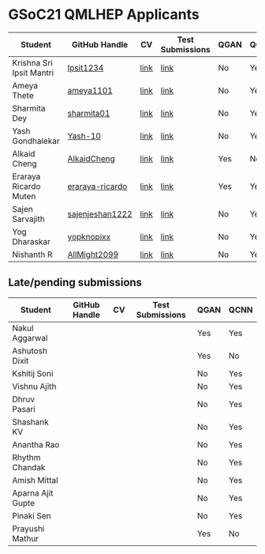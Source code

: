 # GSoC21 QMLHEP Applicants

| Student                  | GitHub Handle                                         | CV                                                                             | Test Submissions                                                                  | QGAN | QCNN |
|--------------------------|-------------------------------------------------------|--------------------------------------------------------------------------------|-----------------------------------------------------------------------------------|------|------|
| Krishna Sri Ipsit Mantri | [Ipsit1234](https://github.com/Ipsit1234)             | [link](https://drive.google.com/file/d/11CWSGJ5cPYOoPg4INFNacompnKxLH5Ns/view) | [link](https://github.com/Ipsit1234/QML-HEP-Evaluation-Test-GSOC-2021)            | No   | Yes  |
| Ameya Thete              | [ameya1101](https://github.com/ameya1101)             | [link](https://drive.google.com/file/d/1oAiect5OOvTo5qQSiT9777SmXCPEOn3k/view) | [link](https://github.com/ameya1101/QMLHEP-GSoC-2021)                             | No   | Yes  |
| Sharmita Dey             | [sharmita01](https://github.com/sharmita01)           | [link](./cv/sharmita_dey.pdf)                                                  | [link](https://github.com/sharmita01/gsoc_ml4sc_cern)                             | No   | Yes  |
| Yash Gondhalekar         | [Yash-10](https://github.com/Yash-10)                 | [link](./cv/yash_gondhalekar.pdf)                                              | [link](https://github.com/Yash-10/qml-hep)                                        | No   | Yes  |
| Alkaid Cheng             | [AlkaidCheng](https://github.com/AlkaidCheng)         | [link](./cv/alkaid_cheng.pdf)                                                  | [link](https://github.com/AlkaidCheng/GSoC2021_QMLHEP)                            | Yes  | No   |
| Eraraya Ricardo Muten    | [eraraya-ricardo](https://github.com/eraraya-ricardo) | [link](./cv/eraraya_ricardo_muten.pdf)                                         | [link](https://github.com/eraraya-ricardo/qml-hep-gsoc-2021)                      | Yes  | Yes  |
| Sajen Sarvajith          | [sajenjeshan1222](https://github.com/sajenjeshan1222) | [link](https://drive.google.com/file/d/1B8k3ARf6iVmhAOJCNveNzVcpw64rcoIA/view) | [link](https://colab.research.google.com/drive/1QDiemeG7YBJopvEIBpSKZzZYH6r3KO-k) | No   | Yes  |
| Yog Dharaskar            | [yopknopixx](https://github.com/yopknopixx)           | [link](./cv/yog_dharaskar)                                                     | [link](./solutions/yog_dharaskar)                                                 | No   | Yes  |
| Nishanth R               | [AllMight2099](https://github.com/AllMight2099)       | [link](./cv/nishanth_r)                                                        | [link](https://github.com/AllMight2099/ml4sci-qcnn-eval)                          | No   | Yes  |



## Late/pending submissions
| Student           | GitHub Handle | CV | Test Submissions | QGAN | QCNN |
|-------------------|---------------|----|------------------|------|------|
| Nakul Aggarwal    |               |    |                  | Yes  | Yes  |
| Ashutosh Dixit    |               |    |                  | Yes  | No   |
| Kshitij Soni      |               |    |                  | No   | Yes  |
| Vishnu Ajith      |               |    |                  | No   | Yes  |
| Dhruv Pasari      |               |    |                  | No   | Yes  |
| Shashank KV       |               |    |                  | No   | Yes  |
| Anantha Rao       |               |    |                  | No   | Yes  |
| Rhythm Chandak    |               |    |                  | No   | Yes  |
| Amish Mittal      |               |    |                  | No   | Yes  |
| Aparna Ajit Gupte |               |    |                  | No   | Yes  |
| Pinaki Sen        |               |    |                  | No   | Yes  |
| Prayushi Mathur   |               |    |                  | Yes  | No   |

